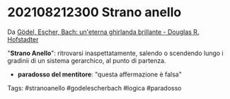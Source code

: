 # 202108212300 Strano anello
Da [Gödel, Escher, Bach: un'eterna ghirlanda brillante - Douglas R. Hofstadter](Gödel,%20Escher,%20Bach:%20un'eterna%20ghirlanda%20brillante%20-%20Douglas%20R.%20Hofstadter)

"**Strano Anello**": ritrovarsi inaspettatamente, salendo o scendendo lungo i gradinii di un sistema gerarchico, al punto di partenza.
- **paradosso del mentitore**: "questa affermazione è falsa"

Tags:
#stranoanello
#godelescherbach
#logica
#paradosso 
